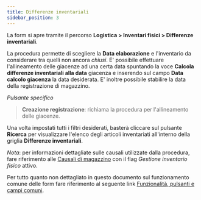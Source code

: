 ```yaml
---
title: Differenze inventariali
sidebar_position: 3
---
```


La form si apre tramite il percorso **Logistica > Inventari fisici > Differenze inventariali**.

La procedura permette di scegliere la **Data elaborazione** e l'inventario da considerare tra quelli non ancora *chiusi*. E' possibile effettuare l'allineamento delle giacenze ad una certa data spuntando la voce **Calcola differenze inventariali alla data** giacenza e inserendo sul campo **Data calcolo giacenza** la data desiderata. E' inoltre possibile stabilire la data della registrazione di magazzino.

*Pulsante specifico*  
> **Creazione registrazione**: richiama la procedura per l'allineamento delle giacenze.

Una volta impostati tutti i filtri desiderati, basterà cliccare sul pulsante **Ricerca** per visualizzare l'elenco degli articoli inventariati all'interno della griglia **Differenze inventariali**.

*Nota*: per informazioni dettagliate sulle causali utilizzate dalla procedura, fare riferimento alle [Causali di magazzino](/docs/configurations/tables/logistics/warehouse-templates) con il flag *Gestione inventario fisico* attivo.

Per tutto quanto non dettagliato in questo documento sul funzionamento comune delle form fare riferimento al seguente link [Funzionalità, pulsanti e campi comuni](/docs/guide/common).